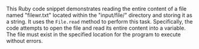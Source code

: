 This Ruby code snippet demonstrates reading the entire content of a file named "filewr.txt" located within the "input/file/" directory and storing it as a string. It uses the `File.read` method to perform this task. Specifically, the code attempts to open the file and read its entire content into a variable. The file must exist in the specified location for the program to execute without errors.


